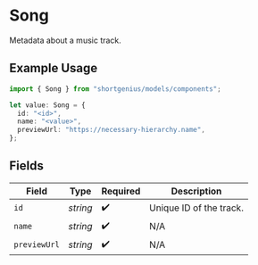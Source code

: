 # Song

Metadata about a music track.

## Example Usage

```typescript
import { Song } from "shortgenius/models/components";

let value: Song = {
  id: "<id>",
  name: "<value>",
  previewUrl: "https://necessary-hierarchy.name",
};
```

## Fields

| Field                   | Type                    | Required                | Description             |
| ----------------------- | ----------------------- | ----------------------- | ----------------------- |
| `id`                    | *string*                | :heavy_check_mark:      | Unique ID of the track. |
| `name`                  | *string*                | :heavy_check_mark:      | N/A                     |
| `previewUrl`            | *string*                | :heavy_check_mark:      | N/A                     |